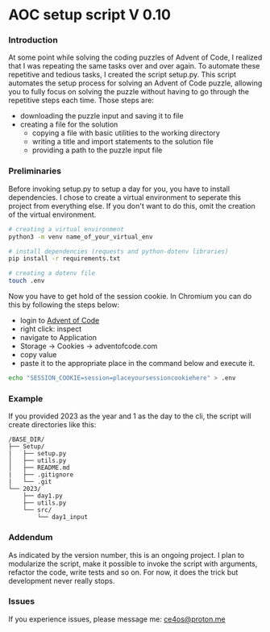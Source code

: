 # AOC setup script V 0.10

### Introduction 

At some point while solving the coding puzzles of Advent of Code, I realized that I was repeating the same tasks over and over again. To automate these repetitive and tedious tasks, I created the script setup.py. This script automates the setup process for solving an Advent of Code puzzle, allowing you to fully focus on solving the puzzle without having to go through the repetitive steps each time. Those steps are:
- downloading the puzzle input and saving it to file
- creating a file for the solution 
    - copying a file with basic utilities to the working directory
    - writing a title and import statements to the solution file
    - providing a path to the puzzle input file

### Preliminaries

Before invoking setup.py to setup a day for you, you have to install dependencies.
I chose to create a virtual environment to seperate this project from everything else.
If you don't want to do this, omit the creation of the virtual environment.

```sh
# creating a virtual environment
python3 -m venv name_of_your_virtual_env

# install dependencies (requests and python-dotenv libraries)
pip install -r requirements.txt

# creating a dotenv file
touch .env
```
Now you have to get hold of the session cookie. In Chromium you can do this by following the steps below:
- login to [Advent of Code](https://adventofcode.com/) 
- right click: inspect 
- navigate to Application 
- Storage -> Cookies -> adventofcode.com 
- copy value 
- paste it to the appropriate place in the command below and execute it.

```sh
echo "SESSION_COOKIE=session=placeyoursessioncookiehere" > .env
```


### Example

If you provided 2023 as the year and 1 as the day to the cli, the script will create directories like this:

```
/BASE_DIR/
├── Setup/
|   ├── setup.py
│   ├── utils.py
│   ├── README.md
|   ├── .gitignore
|   └── .git
└── 2023/
    ├── day1.py
    ├── utils.py
    └── src/
        └── day1_input
```

### Addendum

As indicated by the version number, this is an ongoing project. I plan to modularize the script,
make it possible to invoke the script with arguments, refactor the code, write tests and so on. For now, it does the trick but development never really stops.

### Issues

If you experience issues, please message me:
ce4os@proton.me